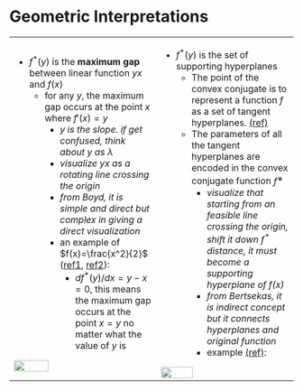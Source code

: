 # Geometric Interpretations

<table>
<tr>
<td>

* $f^*(y)$ is the **maximum gap** between linear function $yx$ and $f(x)$ 
  * for any $y$, the maximum gap occurs at the point $x$ where $f'(x)=y$ 
    * *$y$ is the slope. if get confused, think about $y$ as $\lambda$*
    * *visualize $yx$ as a rotating line crossing the origin*
    * *from Boyd, it is simple and direct but complex in giving a direct visualization*
    * an example of $f(x)=\frac{x^2}{2}$  ([ref1](https://freakonometrics.hypotheses.org/58979), [ref2](https://math.stackexchange.com/questions/1590045/is-frac12-x-2-the-only-function-that-is-equal-to-its-convex-conjugate)):
      * $df^*(y)/dx=y-x=0$, this means the maximum gap occurs at the point $x=y$ no matter what the value of $y$ is 

<img src="/books/Convex%20Optimization/4. Convex Functions - Conjugate/conjugate-example.png"  width="50%" height="20%">

</td>
<td>

* $f^*(y)$ is the set of supporting hyperplanes
  * The point of the convex conjugate is to represent a function $f$
 as a set of tangent hyperplanes. [(ref)](https://math.stackexchange.com/a/3097458)
  * The parameters of all the tangent hyperplanes are encoded in the convex conjugate function $f^∗$
    * *visualize that starting from an feasible line crossing the origin, shift it down $f^*$ distance, it must become a supporting hyperplane of $f(x)$*
    * *from Bertsekas, it is indirect concept but it connects hyperplanes and original function*
    * example [(ref)](https://glooow.gitee.io/2020/03/04/optimization/ch6-conjugate-func/):

<img src="/books/Convex%20Optimization/4. Convex Functions - Conjugate/conjugate-bertsekas.png"  width="50%" height="20%">

</td>
</tr>
</table>
